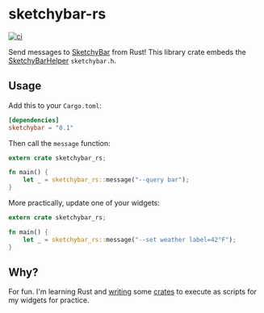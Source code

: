 # sketchybar-rs
[![ci](https://github.com/johnallen3d/sketchybar-rs/actions/workflows/ci.yml/badge.svg)](https://github.com/johnallen3d/sketchybar-rs/actions/workflows/ci.yml)

Send messages to [SketchyBar](https://github.com/FelixKratz/SketchyBar) from Rust! This library crate embeds the [SketchyBarHelper](https://github.com/FelixKratz/SketchyBarHelper) `sketchybar.h`.

## Usage

Add this to your `Cargo.toml`:
```toml
[dependencies]
sketchybar = "0.1"
```

Then call the `message` function:

```rust
extern crate sketchybar_rs;

fn main() {
    let _ = sketchybar_rs::message("--query bar");
}
```

More practically, update one of your widgets:

```rust
extern crate sketchybar_rs;

fn main() {
    let _ = sketchybar_rs::message("--set weather label=42°F");
}
```

## Why?

For fun. I'm learning Rust and [writing](https://github.com/johnallen3d/conditions) some [crates](https://github.com/johnallen3d/mp-cli) to execute as scripts for my widgets for practice.
